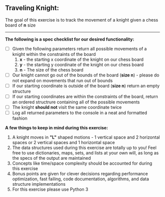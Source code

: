 ## Traveling Knight:
The goal of this exercise is to track the movement of a knight given a chess board of **n** size
___

**The following is a spec checklist for our desired functionality:**

- [ ] Given the following parameters return all possible movements of a knight within the constraints of the board
    1. **x** - the starting x coordinate of the knight on our chess board
    2. **y** - the starting y coordinate of the knight on our chess board
    3. **n** - The size of the chess board
- [ ] Our knight cannot go out of the bounds of the board (**size n**) - please do not expand on movements that run out of bounds
- [ ] If our starting coordinate is outside of the board (**size n**) return an empty structure
- [ ] If our starting coordinates are within the constraints of the board, return an ordered structrure containing all of the possible movements
- [ ] The knight **should not** visit the same coordinate twice
- [ ] Log all returned parameters to the console in a neat and formatted fashion

**A few things to keep in mind during this exercise:**
1. A knight moves in **"L"** shaped motions - 1 vertical space and 2 horizontal spaces or 2 vertical spaces and 1 horizontal space
2. The data structures used during this exercise are totally up to you! Feel free to use dictionaries, maps, sets, and lists at your own will, as long as the specs of the output are maintained
3. Concepts like time/space complexity should be accounted for during this exercise
4. Bonus points are given for clever decisions regarding performance optimization, fast failing, code documentation, algorithms, and data structure implementations
5. For this exercise please use Python 3
